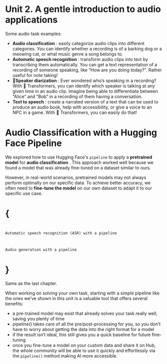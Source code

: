 # Unit 2. A gentle introduction to audio applications

Some audio task examples:

* **Audio classification** : easily categorize audio clips into different categories. You can identify whether a recording is of a barking dog or a meowing cat, or what music genre a song belongs to.
* **Automatic speech recognition** : transform audio clips into text by transcribing them automatically. You can get a text representation of a recording of someone speaking, like “How are you doing today?“. Rather useful for note taking!
* **🔹Speaker diarization** : Ever wondered who’s speaking in a recording? With 🤗 Transformers, you can identify which speaker is talking at any given time in an audio clip. Imagine being able to differentiate between “Alice” and “Bob” in a recording of them having a conversation.
* **Text to speech** : create a narrated version of a text that can be used to produce an audio book, help with accessibility, or give a voice to an NPC in a game. With 🤗 Transformers, you can easily do that!

# **Audio Classification with a Hugging Face Pipeline**

We explored how to use Hugging Face's `pipeline` to apply a **pretrained model** for  **audio classification** . This approach worked well because we found a model that was already fine-tuned on a dataset similar to ours.

However, in real-world scenarios, pretrained models may not always perform optimally on our specific data. To achieve better accuracy, we often need to **fine-tune the model** on our own dataset to adapt it to our specific use case.

# {

# 
    Automatic speech recognition (ASR) with a pipeline

# 
    Audio generation with a pipeline

# }

Same as the last chapter.

When working on solving your own task, starting with a simple pipeline like the ones we’ve shown in this unit is a valuable tool that offers several benefits:

* a pre-trained model may exist that already solves your task really well, saving you plenty of time
* pipeline() takes care of all the pre/post-processing for you, so you don’t have to worry about getting the data into the right format for a model
* if the result isn’t ideal, this still gives you a quick baseline for future fine-tuning
* once you fine-tune a model on your custom data and share it on Hub, the whole community will be able to use it quickly and effortlessly via the `pipeline()` method making AI more accessible.
